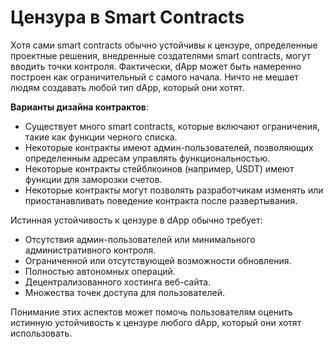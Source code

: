 # Цензура в Smart Contracts

Хотя сами smart contracts обычно устойчивы к цензуре, определенные проектные решения, внедренные создателями smart contracts, могут вводить точки контроля. Фактически, dApp может быть намеренно построен как ограничительный с самого начала. Ничто не мешает людям создавать любой тип dApp, который они хотят.

**Варианты дизайна контрактов**:

- Существует много smart contracts, которые включают ограничения, такие как функции черного списка.
- Некоторые контракты имеют админ-пользователей, позволяющих определенным адресам управлять функциональностью.
- Некоторые контракты стейблкоинов (например, USDT) имеют функции для заморозки счетов.
- Некоторые контракты могут позволять разработчикам изменять или приостанавливать поведение контракта после развертывания.

Истинная устойчивость к цензуре в dApp обычно требует:

- Отсутствия админ-пользователей или минимального административного контроля.
- Ограниченной или отсутствующей возможности обновления.
- Полностью автономных операций.
- Децентрализованного хостинга веб-сайта.
- Множества точек доступа для пользователей.

Понимание этих аспектов может помочь пользователям оценить истинную устойчивость к цензуре любого dApp, который они хотят использовать.
